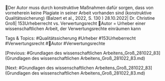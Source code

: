 Der Autor muss durch konstruktive Maßnahmen dafür sorgen, dass von vorneherein keine 
Plagiate in seiner Arbeit vorhanden sind (konstruktive Qualitätssicherung)
(Balzert et al., 2022, S. 130 )
28.10.2022| Dr. Christine Groß| 153Urheberrecht vs. Verwertungsrecht
Autor = Urheber einer wissenschaftlichen Arbeit, der Verwertungsrechte einräumen kann

   Tags & Topics:
   #Qualitätssicherung
   #Urheber
   #153Urheberrecht
   #Verwertungsrecht
   #Autor
   #Verwertungsrechte

[Previous: #Grundlagen des wissenschaftlichen Arbeitens_Groß_281022_83](Grundlagen des wissenschaftlichen Arbeitens_Groß_281022_83.md)

[Next: #Grundlagen des wissenschaftlichen Arbeitens_Groß_281022_83](Grundlagen des wissenschaftlichen Arbeitens_Groß_281022_83.md)